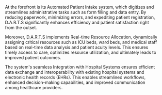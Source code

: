 At the forefront is its Automated Patient Intake system, which digitizes and streamlines administrative tasks such as form filling and data entry. By reducing paperwork, minimizing errors, and expediting patient registration, D.A.R.T.S significantly enhances efficiency and patient satisfaction right from the outset.

Moreover, D.A.R.T.S implements Real-time Resource Allocation, dynamically assigning critical resources such as ICU beds, ward beds, and medical staff based on real-time data analysis and patient acuity levels. This ensures timely access to care, optimizes resource utilization, and ultimately leads to improved patient outcomes.

The system's seamless Integration with Hospital Systems ensures efficient data exchange and interoperability with existing hospital systems and electronic health records (EHRs). This enables streamlined workflows, enhanced decision-making capabilities, and improved communication among healthcare providers.
